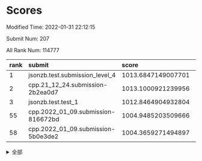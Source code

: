 # Scores

Modified Time: 2022-01-31 22:12:15

Submit Num: 207

All Rank Num: 114777

| rank |               submit               |       score        |       sigma        | pk_num |
| :--- | :--------------------------------- | :----------------- | :----------------- | :----- |
| 1    | jsonzb.test.submission_level_4     | 1013.6847149007701 | 0.8329351621648924 | 2220   |
| 2    | cpp.21_12_24.submission-2b2ea0d7   | 1013.1000921239956 | 0.8300213909018587 | 2220   |
| 3    | jsonzb.test.test_1                 | 1012.8464904932804 | 0.8243576551618432 | 2219   |
| 55   | cpp.2022_01_09.submission-816672bd | 1004.9485203509666 | 0.7138946882214243 | 2224   |
| 58   | cpp.2022_01_09.submission-5b0e3de2 | 1004.3659271494897 | 0.7263952584370283 | 2215   |


<details>
<summary>全部</summary>

| rank |                 submit                 |       score        |       sigma        | pk_num |
| :--- | :------------------------------------- | :----------------- | :----------------- | :----- |
| 1    | jsonzb.test.submission_level_4         | 1013.6847149007701 | 0.8329351621648924 | 2220   |
| 2    | cpp.21_12_24.submission-2b2ea0d7       | 1013.1000921239956 | 0.8300213909018587 | 2220   |
| 3    | jsonzb.test.test_1                     | 1012.8464904932804 | 0.8243576551618432 | 2219   |
| 4    | gobigger.level_3.submission_level_3_45 | 1012.7024762742162 | 0.8139344618682001 | 2223   |
| 5    | gobigger.level_3.submission_level_3_36 | 1012.4352978536505 | 0.783758516512039  | 2219   |
| 6    | gobigger.level_3.submission_level_3_8  | 1011.5379902647998 | 0.800684978981335  | 2220   |
| 7    | gobigger.level_3.submission_level_3_25 | 1011.3707416473454 | 0.7846735327615364 | 2222   |
| 8    | gobigger.level_3.submission_level_3_35 | 1010.9250891743782 | 0.8144692066960729 | 2216   |
| 9    | gobigger.level_3.submission_level_3_31 | 1010.84172378749   | 0.7942806140347382 | 2217   |
| 10   | gobigger.level_3.submission_level_3_40 | 1010.6765847643535 | 0.7741352201225262 | 2216   |
| 11   | gobigger.level_3.submission_level_3_39 | 1010.6526443395459 | 0.7667402104198204 | 2219   |
| 12   | gobigger.level_3.submission_level_3_0  | 1010.4721311446971 | 0.7699290015912469 | 2218   |
| 13   | gobigger.level_3.submission_level_3_12 | 1010.4442098782985 | 0.7707709070710906 | 2221   |
| 14   | gobigger.level_3.submission_level_3_13 | 1010.4441194286069 | 0.7732018282144553 | 2221   |
| 15   | gobigger.level_3.submission_level_3_26 | 1010.4088755228602 | 0.7548223092036556 | 2214   |
| 16   | gobigger.level_3.submission_level_3_21 | 1010.3567320476964 | 0.7640990296789436 | 2219   |
| 17   | gobigger.level_3.submission_level_3_18 | 1010.2736270816748 | 0.7463641621313627 | 2218   |
| 18   | gobigger.level_3.submission_level_3_2  | 1010.2546160929082 | 0.761608170288365  | 2217   |
| 19   | gobigger.level_3.submission_level_3_4  | 1010.24114395612   | 0.7788112201227195 | 2222   |
| 20   | gobigger.level_3.submission_level_3_9  | 1010.2165126978208 | 0.7515264088044872 | 2219   |
| 21   | gobigger.level_3.submission_level_3_37 | 1010.0892033843231 | 0.7801178419899953 | 2216   |
| 22   | gobigger.level_3.submission_level_3_42 | 1010.022796421328  | 0.7564396433465291 | 2212   |
| 23   | gobigger.level_3.submission_level_3_28 | 1010.0209927340559 | 0.7593348737607052 | 2226   |
| 24   | gobigger.level_3.submission_level_3_24 | 1009.9759587199788 | 0.7425760077154288 | 2219   |
| 25   | gobigger.level_3.submission_level_3_27 | 1009.9232356776614 | 0.7444810994563651 | 2217   |
| 26   | gobigger.level_3.submission_level_3_10 | 1009.9178556517234 | 0.7557918778766378 | 2215   |
| 27   | gobigger.level_3.submission_level_3_33 | 1009.7187673587393 | 0.7560472314208695 | 2219   |
| 28   | gobigger.level_3.submission_level_3_38 | 1009.7168197811279 | 0.7670523918471055 | 2213   |
| 29   | gobigger.level_3.submission_level_3_49 | 1009.6888572332247 | 0.7627419030600915 | 2218   |
| 30   | gobigger.level_3.submission_level_3_20 | 1009.5963110635197 | 0.755847078896547  | 2221   |
| 31   | gobigger.level_3.submission_level_3_15 | 1009.5792428334412 | 0.7424150047612428 | 2218   |
| 32   | gobigger.level_3.submission_level_3_14 | 1009.5581060586678 | 0.7555340593483848 | 2218   |
| 33   | gobigger.level_3.submission_level_3_43 | 1009.5212746167766 | 0.7539804253172501 | 2218   |
| 34   | gobigger.level_3.submission_level_3_1  | 1009.5199983509148 | 0.7467792988496483 | 2214   |
| 35   | gobigger.level_3.submission_level_3_48 | 1009.5154821946908 | 0.7357909010204822 | 2219   |
| 36   | gobigger.level_3.submission_level_3_29 | 1009.50125183303   | 0.7706851137044819 | 2215   |
| 37   | gobigger.level_3.submission_level_3_30 | 1009.4751766269927 | 0.767711670697123  | 2220   |
| 38   | gobigger.level_3.submission_level_3_3  | 1009.3699707183229 | 0.7543205804748523 | 2220   |
| 39   | gobigger.level_3.submission_level_3_41 | 1009.3505899711392 | 0.7580465608432888 | 2218   |
| 40   | gobigger.level_3.submission_level_3_44 | 1009.3143509172921 | 0.7225458400881197 | 2220   |
| 41   | gobigger.level_3.submission_level_3_5  | 1009.3101637904281 | 0.7481486265201953 | 2214   |
| 42   | gobigger.level_3.submission_level_3_16 | 1009.3063803880327 | 0.7253934346431207 | 2217   |
| 43   | gobigger.level_3.submission_level_3_6  | 1009.2888112474371 | 0.7618088392166342 | 2215   |
| 44   | gobigger.level_3.submission_level_3_7  | 1009.2734733460809 | 0.7481511880021646 | 2217   |
| 45   | gobigger.level_3.submission_level_3_22 | 1009.2325690364297 | 0.7425622807086535 | 2215   |
| 46   | gobigger.level_3.submission_level_3_19 | 1009.1848053052757 | 0.7476656598387729 | 2215   |
| 47   | gobigger.level_3.submission_level_3_11 | 1009.170277890277  | 0.7450005648273059 | 2217   |
| 48   | gobigger.level_3.submission_level_3_47 | 1008.9968481958034 | 0.7489381364250592 | 2224   |
| 49   | gobigger.level_3.submission_level_3_23 | 1008.9633318543957 | 0.7540395381500614 | 2219   |
| 50   | gobigger.level_3.submission_level_3_34 | 1008.7956494874321 | 0.7452238300576434 | 2215   |
| 51   | gobigger.level_3.submission_level_3_32 | 1008.126903858112  | 0.753850222456171  | 2220   |
| 52   | gobigger.level_3.submission_level_3_46 | 1008.106300058047  | 0.7350157716755332 | 2221   |
| 53   | gobigger.level_3.submission_level_3_17 | 1007.5716587556523 | 0.7583111546654138 | 2219   |
| 54   | gobigger.level_1.submission_level_1_30 | 1005.5479209288312 | 0.7159449237729829 | 2215   |
| 55   | cpp.2022_01_09.submission-816672bd     | 1004.9485203509666 | 0.7138946882214243 | 2224   |
| 56   | gobigger.level_1.submission_level_1_8  | 1004.9420868409092 | 0.7103070510296384 | 2217   |
| 57   | gobigger.level_1.submission_level_1_32 | 1004.5494340845981 | 0.7222080485397321 | 2217   |
| 58   | cpp.2022_01_09.submission-5b0e3de2     | 1004.3659271494897 | 0.7263952584370283 | 2215   |
| 59   | gobigger.level_1.submission_level_1_31 | 1004.2711531466081 | 0.7192741337503472 | 2216   |
| 60   | gobigger.level_1.submission_level_1_1  | 1004.2647399933644 | 0.7081804262778834 | 2213   |
| 61   | gobigger.level_1.submission_level_1_22 | 1004.1895749052283 | 0.7170558683393987 | 2223   |
| 62   | gobigger.level_1.submission_level_1_17 | 1004.1250028066329 | 0.7057169741743721 | 2220   |
| 63   | gobigger.level_1.submission_level_1_14 | 1004.0648447217486 | 0.7184411419208442 | 2219   |
| 64   | gobigger.level_1.submission_level_1_34 | 1003.9511524110443 | 0.7166727339692912 | 2216   |
| 65   | gobigger.level_1.submission_level_1_39 | 1003.8533472281522 | 0.7080755268568247 | 2219   |
| 66   | gobigger.level_1.submission_level_1_49 | 1003.7290073658332 | 0.7106005520080029 | 2223   |
| 67   | gobigger.level_1.submission_level_1_24 | 1003.6601999033953 | 0.7135577759321142 | 2219   |
| 68   | gobigger.level_1.submission_level_1_48 | 1003.6476446722306 | 0.718166897643295  | 2216   |
| 69   | gobigger.level_1.submission_level_1_43 | 1003.5473823072607 | 0.7349486394011895 | 2222   |
| 70   | gobigger.level_1.submission_level_1_12 | 1003.5435686424684 | 0.7123291740618419 | 2216   |
| 71   | gobigger.level_1.submission_level_1_41 | 1003.5415961136584 | 0.7230563382336253 | 2221   |
| 72   | gobigger.level_1.submission_level_1_6  | 1003.5281442755621 | 0.7056182284429356 | 2219   |
| 73   | gobigger.level_1.submission_level_1_42 | 1003.5221594161006 | 0.7188540047723843 | 2222   |
| 74   | gobigger.level_1.submission_level_1_29 | 1003.4833428342276 | 0.7155828192327031 | 2219   |
| 75   | gobigger.level_1.submission_level_1_44 | 1003.4806388072599 | 0.7182195974640673 | 2220   |
| 76   | gobigger.level_1.submission_level_1_19 | 1003.477552793201  | 0.7088293782655759 | 2213   |
| 77   | gobigger.level_1.submission_level_1_10 | 1003.3665628155782 | 0.7296981694109527 | 2216   |
| 78   | gobigger.level_1.submission_level_1_15 | 1003.3524233990297 | 0.7293660980089494 | 2219   |
| 79   | gobigger.level_1.submission_level_1_0  | 1003.3048971099765 | 0.7111151890383409 | 2223   |
| 80   | gobigger.level_1.submission_level_1_38 | 1003.2932460478708 | 0.7080395414051696 | 2214   |
| 81   | gobigger.level_1.submission_level_1_26 | 1003.2317784808897 | 0.7141619633676457 | 2213   |
| 82   | gobigger.level_1.submission_level_1_37 | 1003.1477282874175 | 0.7195979794035521 | 2218   |
| 83   | gobigger.level_1.submission_level_1_4  | 1003.09395865223   | 0.7187482634990613 | 2216   |
| 84   | gobigger.level_1.submission_level_1_13 | 1003.093395244785  | 0.7208664081139289 | 2219   |
| 85   | gobigger.level_1.submission_level_1_5  | 1003.0592571354941 | 0.7268889208947701 | 2219   |
| 86   | gobigger.level_1.submission_level_1_9  | 1002.9866685375873 | 0.7194853504006726 | 2215   |
| 87   | gobigger.level_1.submission_level_1_47 | 1002.9853430315695 | 0.7121901440658722 | 2219   |
| 88   | gobigger.level_1.submission_level_1_25 | 1002.9558039998461 | 0.7096521631360692 | 2212   |
| 89   | gobigger.level_1.submission_level_1_35 | 1002.9550768722697 | 0.7062349868112526 | 2217   |
| 90   | gobigger.level_1.submission_level_1_46 | 1002.8893673585702 | 0.7239410343494632 | 2215   |
| 91   | gobigger.level_1.submission_level_1_45 | 1002.8667524751553 | 0.7212992027852946 | 2215   |
| 92   | gobigger.level_1.submission_level_1_40 | 1002.7998289652484 | 0.7198000688337283 | 2220   |
| 93   | gobigger.level_1.submission_level_1_3  | 1002.7086200770543 | 0.7102868152394157 | 2220   |
| 94   | gobigger.level_1.submission_level_1_21 | 1002.5931718181047 | 0.7179237557016697 | 2216   |
| 95   | gobigger.level_1.submission_level_1_20 | 1002.5257567391968 | 0.7139903123181697 | 2222   |
| 96   | gobigger.level_1.submission_level_1_16 | 1002.5195147595289 | 0.7136796775227412 | 2218   |
| 97   | gobigger.level_1.submission_level_1_23 | 1002.5039238807542 | 0.7193986239451164 | 2220   |
| 98   | gobigger.level_1.submission_level_1_27 | 1002.5013385638256 | 0.7196214277391965 | 2221   |
| 99   | gobigger.level_1.submission_level_1_28 | 1002.1631624701489 | 0.7080620549596495 | 2216   |
| 100  | gobigger.level_1.submission_level_1_33 | 1002.1036637953447 | 0.7104387942185775 | 2215   |
| 101  | gobigger.level_1.submission_level_1_36 | 1002.0258123641447 | 0.7084429599123446 | 2211   |
| 102  | gobigger.level_1.submission_level_1_2  | 1002.0164973569592 | 0.7106427077971242 | 2219   |
| 103  | gobigger.level_1.submission_level_1_11 | 1001.7479898446741 | 0.7054041189173276 | 2219   |
| 104  | gobigger.level_1.submission_level_1_18 | 1001.5238305294879 | 0.6980304395320343 | 2211   |
| 105  | gobigger.level_1.submission_level_1_7  | 1001.0692096752588 | 0.7147096101514447 | 2216   |
| 106  | gobigger.random.submission_random_45   | 997.2726830881247  | 0.7006313072040891 | 2214   |
| 107  | gobigger.random.submission_random_22   | 997.1707719155053  | 0.70856719586603   | 2219   |
| 108  | gobigger.random.submission_random_34   | 997.1067042185632  | 0.7025646391650275 | 2214   |
| 109  | gobigger.random.submission_random_1    | 996.9105672951886  | 0.7153814359355557 | 2221   |
| 110  | gobigger.random.submission_random_36   | 996.8187267627516  | 0.7047465906662045 | 2216   |
| 111  | gobigger.random.submission_random_43   | 996.8075694962789  | 0.7114881700895923 | 2222   |
| 112  | gobigger.random.submission_random_16   | 996.7849900107605  | 0.7040053951226846 | 2219   |
| 113  | gobigger.random.submission_random_19   | 996.7513166140872  | 0.7044908688775865 | 2219   |
| 114  | gobigger.random.submission_random_38   | 996.5455529341741  | 0.706065194568736  | 2220   |
| 115  | gobigger.random.submission_random_28   | 996.4973900647025  | 0.727469228959426  | 2216   |
| 116  | gobigger.random.submission_random_23   | 996.4607578407847  | 0.708876817638116  | 2217   |
| 117  | gobigger.random.submission_random_21   | 996.4464152040231  | 0.7016255417019841 | 2216   |
| 118  | gobigger.random.submission_random_6    | 996.3859175889394  | 0.7167424320203961 | 2215   |
| 119  | gobigger.random.submission_random_35   | 996.3191043022858  | 0.7069026663509574 | 2220   |
| 120  | gobigger.random.submission_random_11   | 996.2804387536911  | 0.7135738334642345 | 2217   |
| 121  | gobigger.random.submission_random_20   | 996.2384263920814  | 0.7013931121664667 | 2217   |
| 122  | gobigger.random.submission_random_37   | 996.144013445539   | 0.737836574113696  | 2217   |
| 123  | gobigger.random.submission_random_5    | 996.1143333905193  | 0.7111967453651188 | 2223   |
| 124  | gobigger.random.submission_random_47   | 996.0724564387593  | 0.7164409676321415 | 2217   |
| 125  | gobigger.random.submission_random_18   | 996.0401185192096  | 0.7175074791547559 | 2220   |
| 126  | gobigger.random.submission_random_32   | 996.0269865889294  | 0.7305551551211162 | 2218   |
| 127  | gobigger.random.submission_random_27   | 995.9317312902613  | 0.7243265596127069 | 2218   |
| 128  | gobigger.random.submission_random_48   | 995.9123977760996  | 0.7108245837165511 | 2225   |
| 129  | gobigger.random.submission_random_3    | 995.9047442525671  | 0.7023806352756331 | 2217   |
| 130  | gobigger.random.submission_random_30   | 995.8432441447736  | 0.7130581795186596 | 2221   |
| 131  | gobigger.random.submission_random_8    | 995.8285986818477  | 0.7115706489362841 | 2219   |
| 132  | gobigger.random.submission_random_17   | 995.8182212348487  | 0.705408217897745  | 2226   |
| 133  | gobigger.random.submission_random_49   | 995.7294658120653  | 0.7117370766645732 | 2222   |
| 134  | gobigger.random.submission_random_0    | 995.7267827459033  | 0.7053759270892527 | 2223   |
| 135  | gobigger.random.submission_random_26   | 995.6770752801901  | 0.7031216856332715 | 2218   |
| 136  | gobigger.random.submission_random_44   | 995.6108129062146  | 0.7117414065994174 | 2216   |
| 137  | gobigger.random.submission_random_7    | 995.5528766060718  | 0.7018467664546291 | 2220   |
| 138  | gobigger.random.submission_random_24   | 995.4986513315836  | 0.7021989683259884 | 2222   |
| 139  | gobigger.random.submission_random_2    | 995.490353996708   | 0.7151485904497277 | 2216   |
| 140  | gobigger.random.submission_random_12   | 995.4834044997601  | 0.7070649249395294 | 2216   |
| 141  | gobigger.random.submission_random_15   | 995.4238714711374  | 0.7017126298978744 | 2212   |
| 142  | gobigger.random.submission_random_9    | 995.4054208013911  | 0.7070267463794916 | 2218   |
| 143  | gobigger.random.submission_random_46   | 995.3771631032855  | 0.7058276511604802 | 2221   |
| 144  | gobigger.random.submission_random_14   | 995.3511243016304  | 0.7212662213654771 | 2219   |
| 145  | gobigger.random.submission_random_42   | 995.306929678317   | 0.707955329115536  | 2216   |
| 146  | gobigger.random.submission_random_40   | 995.2626930021411  | 0.7056982480880456 | 2220   |
| 147  | gobigger.level_2.submission_level_2_26 | 995.1937181862036  | 0.7164839276751995 | 2217   |
| 148  | gobigger.random.submission_random_25   | 995.141432609958   | 0.7005554765843904 | 2218   |
| 149  | gobigger.random.submission_random_39   | 995.0957361473628  | 0.7115009537511499 | 2216   |
| 150  | gobigger.random.submission_random_31   | 995.0853711856183  | 0.7247827746504873 | 2223   |
| 151  | gobigger.random.submission_random_41   | 994.9576569245677  | 0.7131035932972588 | 2214   |
| 152  | gobigger.random.submission_random_13   | 994.953757527969   | 0.7063135059787182 | 2214   |
| 153  | gobigger.random.submission_random_33   | 994.8721123510325  | 0.7135454531101321 | 2216   |
| 154  | gobigger.random.submission_random_29   | 994.8617658842359  | 0.7061280915071482 | 2213   |
| 155  | gobigger.random.submission_random_10   | 994.8536847399228  | 0.7139816328576684 | 2221   |
| 156  | gobigger.random.submission_random_4    | 994.2389352317676  | 0.7163789976697096 | 2216   |
| 157  | gobigger.level_2.submission_level_2_34 | 994.024855204289   | 0.7208078260201172 | 2218   |
| 158  | gobigger.level_2.submission_level_2_8  | 993.7972127558392  | 0.7339617247433549 | 2215   |
| 159  | gobigger.level_2.submission_level_2_27 | 993.4784794115033  | 0.7262953867216101 | 2222   |
| 160  | gobigger.level_2.submission_level_2_15 | 993.3485239647506  | 0.7253736103632464 | 2213   |
| 161  | gobigger.level_2.submission_level_2_23 | 993.3457041240929  | 0.7296463588815867 | 2213   |
| 162  | gobigger.level_2.submission_level_2_48 | 993.2556073642018  | 0.7331663040454722 | 2217   |
| 163  | gobigger.level_2.submission_level_2_9  | 993.009067610891   | 0.7434153728184806 | 2211   |
| 164  | gobigger.level_2.submission_level_2_21 | 992.9801736659512  | 0.7327785549320747 | 2218   |
| 165  | gobigger.level_2.submission_level_2_44 | 992.9405172098544  | 0.7292159574385899 | 2222   |
| 166  | gobigger.level_2.submission_level_2_31 | 992.7127083164856  | 0.7458066237671102 | 2223   |
| 167  | gobigger.level_2.submission_level_2_11 | 992.6635357105424  | 0.7457741689553788 | 2220   |
| 168  | gobigger.level_2.submission_level_2_40 | 992.6604231727999  | 0.7445598283311597 | 2219   |
| 169  | gobigger.level_2.submission_level_2_0  | 992.618348328328   | 0.7412180976484649 | 2218   |
| 170  | gobigger.level_2.submission_level_2_36 | 992.6028136543244  | 0.7328742405170593 | 2217   |
| 171  | gobigger.level_2.submission_level_2_17 | 992.5969720910954  | 0.7396647478547825 | 2217   |
| 172  | gobigger.level_2.submission_level_2_35 | 992.5639248005044  | 0.7429701815850072 | 2218   |
| 173  | gobigger.level_2.submission_level_2_6  | 992.545083346393   | 0.7308758447182813 | 2225   |
| 174  | gobigger.level_2.submission_level_2_14 | 992.5165929747619  | 0.7646800335015737 | 2220   |
| 175  | gobigger.level_2.submission_level_2_22 | 992.4978789103432  | 0.7352857121653157 | 2216   |
| 176  | gobigger.level_2.submission_level_2_41 | 992.2670024297586  | 0.7508274966473716 | 2217   |
| 177  | gobigger.level_2.submission_level_2_30 | 992.2013271387817  | 0.7375097090319456 | 2210   |
| 178  | gobigger.level_2.submission_level_2_25 | 992.1995377686035  | 0.7415659427468084 | 2216   |
| 179  | gobigger.level_2.submission_level_2_1  | 992.1893075458017  | 0.7434169589871775 | 2214   |
| 180  | gobigger.level_2.submission_level_2_5  | 992.1210972118929  | 0.7307698854710616 | 2217   |
| 181  | gobigger.level_2.submission_level_2_45 | 992.0318774923405  | 0.7482653536081462 | 2217   |
| 182  | gobigger.level_2.submission_level_2_18 | 992.0167220956988  | 0.7719105115969229 | 2220   |
| 183  | gobigger.level_2.submission_level_2_38 | 991.9983090658486  | 0.7404448235110822 | 2217   |
| 184  | gobigger.level_2.submission_level_2_37 | 991.9934312830115  | 0.7607614294547934 | 2219   |
| 185  | gobigger.level_2.submission_level_2_29 | 991.9177712124665  | 0.7453635094357017 | 2218   |
| 186  | gobigger.level_2.submission_level_2_49 | 991.9141423876634  | 0.733856905020291  | 2220   |
| 187  | gobigger.level_2.submission_level_2_24 | 991.8578640372442  | 0.7321539288377742 | 2216   |
| 188  | gobigger.level_2.submission_level_2_12 | 991.7951440286685  | 0.7437559877275165 | 2222   |
| 189  | gobigger.level_2.submission_level_2_2  | 991.7864868655279  | 0.7362108739524084 | 2219   |
| 190  | gobigger.level_2.submission_level_2_13 | 991.7849110052224  | 0.7161255152861905 | 2223   |
| 191  | gobigger.level_2.submission_level_2_47 | 991.740361712863   | 0.7514434036754892 | 2217   |
| 192  | gobigger.level_2.submission_level_2_4  | 991.5688942149253  | 0.7483468693317586 | 2218   |
| 193  | gobigger.level_2.submission_level_2_46 | 991.5166084175067  | 0.7366306157439496 | 2218   |
| 194  | gobigger.level_2.submission_level_2_7  | 991.5099530049158  | 0.7501449116227352 | 2218   |
| 195  | gobigger.level_2.submission_level_2_28 | 991.2801401429431  | 0.7438404290741422 | 2220   |
| 196  | gobigger.level_2.submission_level_2_19 | 991.2360980356913  | 0.7448325460572942 | 2210   |
| 197  | gobigger.level_2.submission_level_2_33 | 991.2268321678197  | 0.7506320995890718 | 2222   |
| 198  | gobigger.level_2.submission_level_2_39 | 991.1569395545827  | 0.759306738688771  | 2223   |
| 199  | gobigger.level_2.submission_level_2_10 | 991.0756449078439  | 0.7488164031246933 | 2213   |
| 200  | gobigger.level_2.submission_level_2_32 | 990.9166565346076  | 0.7574007469385791 | 2218   |
| 201  | gobigger.level_2.submission_level_2_16 | 990.7807101000375  | 0.7296046586126386 | 2215   |
| 202  | gobigger.level_2.submission_level_2_3  | 990.6363804312357  | 0.7582150770592085 | 2219   |
| 203  | gobigger.level_2.submission_level_2_20 | 990.375778958474   | 0.7655855079523669 | 2215   |
| 204  | gobigger.level_2.submission_level_2_43 | 990.3668542100443  | 0.7425681981969097 | 2213   |
| 205  | gobigger.level_2.submission_level_2_42 | 989.8780173129136  | 0.7710920896754979 | 2219   |
| 206  | gobigger.none.submission_none_1        | 978.7623221557931  | 1.1453295343985324 | 2215   |
| 207  | gobigger.none.submission_none_0        | 976.4561632096053  | 1.3251959934542266 | 2219   |

</details>